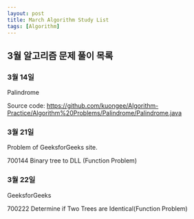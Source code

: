 ```yaml
---
layout: post
title: March Algorithm Study List
tags: [Algorithm]
---
```


## 3월 알고리즘 문제 풀이 목록

### 3월 14일
Palindrome

Source code: https://github.com/kuongee/Algorithm-Practice/Algorithm%20Problems/Palindrome/Palindrome.java

### 3월 21일
Problem of GeeksforGeeks site.

700144 Binary tree to DLL (Function Problem)

### 3월 22일
GeeksforGeeks

700222 Determine if Two Trees are Identical(Function Problem)


